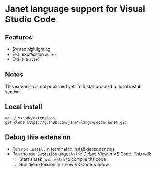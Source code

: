 # Janet language support for Visual Studio Code

## Features

- Syntax highlighting
- Eval expression ```alt+e```
- Eval file ```alt+f```

## Notes

This extension is not published yet. To install proceed to local install section.

## Local install
```
cd ~/.vscode/extensions
git clone https://github.com/janet-lang/vscode-janet.git
```

## Debug this extension

- Run `npm install` in terminal to install dependencies
- Run the `Run Extension` target in the Debug View in VS Code. This will:
	- Start a task `npm: watch` to compile the code
	- Run the extension in a new VS Code window
